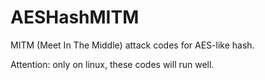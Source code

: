 # AESHashMITM

MITM (Meet In The Middle) attack codes for AES-like hash.

Attention: only on linux, these codes will run well.
